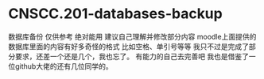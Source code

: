 # CNSCC.201-databases-backup

数据库备份
仅供参考
绝对能用
建议自己理解并修改部分内容
moodle上面提供的数据库里面的内容有好多奇怪的格式
比如空格、单引号等等
我只不过是完成了部分要求，还差一个还是几个，我也忘了。
有能力的自己去完善吧
我也是借鉴了一位github大佬的还有几位同学的。
